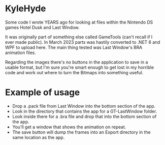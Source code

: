 # KyleHyde
Some code I wrote YEARS ago for looking at files within the Nintendo DS games Hotel Dusk and Last Window.

It was originally part of something else called GameTools (can't recall if I ever made public). In March 2023 parts was hastily converted to .NET 6 and WPF to upload here. The main thing tested was Last Window's BRA animation files.

Regarding the images there's no buttons in the application to save in a usable format, but I'm sure you're smart enough to get lost in my horrible code and work out where to turn the Bitmaps into something useful.

# Example of usage
- Drop a .pack file from Last Window into the bottom section of the app.
- Look in the directory that contains the app for a GT-LastWindow folder.
- Look inside there for a .bra file and drop that into the bottom section of the app.
- You'll get a window that shows the animation on repeat.
- The save button will dump the frames into an Export directory in the same location as the app.
